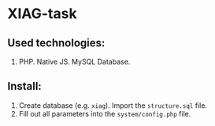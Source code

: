 XIAG-task
=========

## Used technologies:
1. PHP. Native JS. MySQL Database.

## Install:
1. Create database (e.g. `xiag`). Import the `structure.sql` file.
2. Fill out all parameters into the `system/config.php` file.

